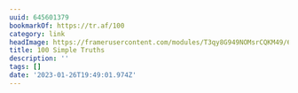 ```yaml
---
uuid: 645601379
bookmarkOf: https://tr.af/100
category: link
headImage: https://framerusercontent.com/modules/T3qy8G949NOMsrCQKM49/60efm4WBBj6mgxrs6zBu/assets/1tu0JvU37RmTJfdOGSGs8kfTMUM.jpg
title: 100 Simple Truths
description: ''
tags: []
date: '2023-01-26T19:49:01.974Z'
---
```



